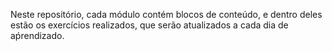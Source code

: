 Neste repositório, cada módulo contém blocos de conteúdo, e dentro deles estão os exercícios realizados, que serão atualizados a cada dia de aṕrendizado.
